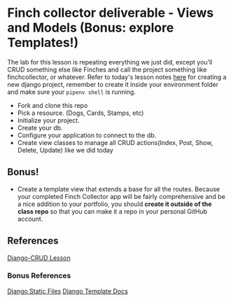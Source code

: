 # Finch collector deliverable - Views and Models (Bonus: explore Templates!)
The lab for this lesson is repeating everything we just did, except you’ll CRUD something else like Finches and call the project something like finchcollector, or whatever. Refer to today's lesson notes [here](https://github.com/WDI-SEA/django-crud) for creating a new django project, remember to create it inside your environment folder and make sure your `pipenv shell` is running.

- Fork and clone this repo
- Pick a resource. (Dogs, Cards, Stamps, etc)
- Initialize your project.
- Create your db.
- Configure your application to connect to the db.
- Create view classes to manage all CRUD actions(Index, Post, Show, Delete, Update) like we did today

## Bonus!
- Create a template view that extends a base for all the routes.
Because your completed Finch Collector app will be fairly comprehensive and be a nice addition to your portfolio, you should **create it outside of the class repo** so that you can make it a repo in your personal GitHub account.
## References
[Django-CRUD Lesson](https://github.com/WDI-SEA/django-crud)

### Bonus References
[Django Static Files](https://docs.djangoproject.com/en/3.0/howto/static-files/)
[Django Template Docs](https://docs.djangoproject.com/en/3.0/ref/templates/builtins/)